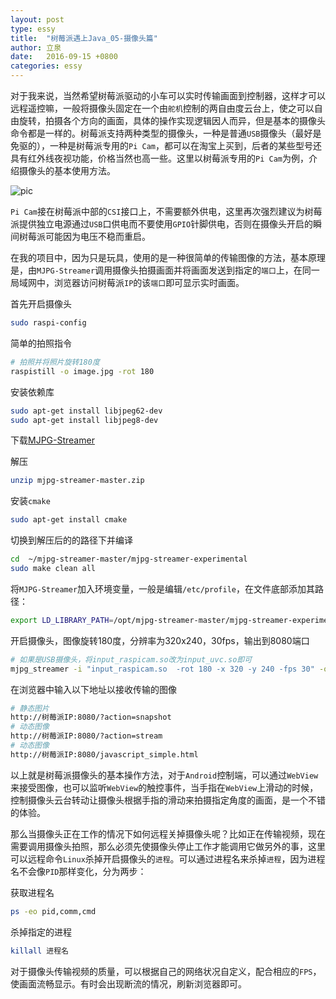 ```yaml
---
layout: post
type: essy
title:  "树莓派遇上Java_05-摄像头篇"
author: 立泉
date:   2016-09-15 +0800
categories: essy
---
```


对于我来说，当然希望树莓派驱动的小车可以实时传输画面到控制器，这样才可以远程遥控嘛，一般将摄像头固定在一个由`舵机`控制的两自由度云台上，使之可以自由旋转，拍摄各个方向的画面，具体的操作实现逻辑因人而异，但是基本的摄像头命令都是一样的。树莓派支持两种类型的摄像头，一种是普通`USB`摄像头（最好是免驱的），一种是树莓派专用的`Pi Cam`，都可以在淘宝上买到，后者的某些型号还具有红外线夜视功能，价格当然也高一些。这里以树莓派专用的`Pi Cam`为例，介绍摄像头的基本使用方法。

<img class="materialboxed responsive-img" src="https://apqx.oss-cn-hangzhou.aliyuncs.com/blog/pic/pi_cam.jpg" alt="pic">

`Pi Cam`接在树莓派中部的`CSI`接口上，不需要额外供电，这里再次强烈建议为树莓派提供独立电源通过`USB`口供电而不要使用`GPIO`针脚供电，否则在摄像头开启的瞬间树莓派可能因为电压不稳而重启。

在我的项目中，因为只是玩具，使用的是一种很简单的传输图像的方法，基本原理是，由`MJPG-Streamer`调用摄像头拍摄画面并将画面发送到指定的`端口`上，在同一局域网中，浏览器访问树莓派`IP`的该`端口`即可显示实时画面。

首先开启摄像头

```sh
sudo raspi-config
```

简单的拍照指令

```sh
# 拍照并将照片旋转180度
raspistill -o image.jpg -rot 180
```

安装依赖库

```sh
sudo apt-get install libjpeg62-dev
sudo apt-get install libjpeg8-dev
```

下载[MJPG-Streamer](https://github.com/jacksonliam/mjpg-streamer)

解压

```sh
unzip mjpg-streamer-master.zip
```

安装`cmake`

```sh
sudo apt-get install cmake
```

切换到解压后的的路径下并编译

```sh
cd  ~/mjpg-streamer-master/mjpg-streamer-experimental
sudo make clean all
```

将`MJPG-Streamer`加入环境变量，一般是编辑`/etc/profile`，在文件底部添加其路径：

```sh
export LD_LIBRARY_PATH=/opt/mjpg-streamer-master/mjpg-streamer-experimental/
```

开启摄像头，图像旋转180度，分辨率为320x240，30fps，输出到8080端口

```sh
# 如果是USB摄像头，将input_raspicam.so改为input_uvc.so即可
mjpg_streamer -i "input_raspicam.so  -rot 180 -x 320 -y 240 -fps 30" -o "output_http.so –p 8080 -w /usr/local/www"
```

在浏览器中输入以下地址以接收传输的图像

```sh
# 静态图片
http://树莓派IP:8080/?action=snapshot
# 动态图像
http://树莓派IP:8080/?action=stream
# 动态图像
http://树莓派IP:8080/javascript_simple.html
```

以上就是树莓派摄像头的基本操作方法，对于`Android`控制端，可以通过`WebView`来接受图像，也可以监听`WebView`的触控事件，当手指在`WebView`上滑动的时候，控制摄像头云台转动让摄像头根据手指的滑动来拍摄指定角度的画面，是一个不错的体验。

那么当摄像头正在工作的情况下如何远程关掉摄像头呢？比如正在传输视频，现在需要调用摄像头拍照，那么必须先使摄像头停止工作才能调用它做另外的事，这里可以远程命令`Linux`杀掉开启摄像头的`进程`。可以通过进程名来杀掉`进程`，因为进程名不会像`PID`那样变化，分为两步： 

获取进程名

```sh
ps -eo pid,comm,cmd
```

杀掉指定的进程
```sh
killall 进程名
```

对于摄像头传输视频的质量，可以根据自己的网络状况自定义，配合相应的`FPS`，使画面流畅显示。有时会出现断流的情况，刷新浏览器即可。
